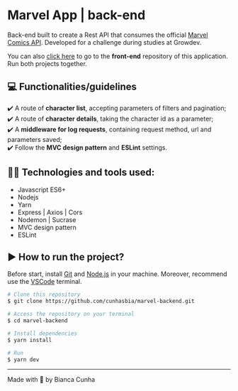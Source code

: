 # Marvel App | back-end

Back-end built to create a Rest API that consumes the official [Marvel Comics API](https://developer.marvel.com/docs). Developed for a challenge during studies at Growdev.

You can also [click here](https://github.com/cunhasbia/marvel-frontend) to go to the **front-end** repository of this application. Run both projects together.

## :computer: Functionalities/guidelines
✔️ A route of **character list**, accepting parameters of filters and pagination;<br>
✔️ A route of **character details**, taking the character id as a parameter;<br>
✔️ A **middleware for log requests**, containing request method, url and parameters saved;<br>
✔️ Follow the **MVC design pattern** and **ESLint** settings.<br>

## :woman_technologist: Technologies and tools used:

- Javascript ES6+
- Nodejs
- Yarn
- Express | Axios | Cors
- Nodemon | Sucrase
- MVC design pattern
- ESLint

## ▶️ How to run the project?

Before start, install [Git](https://git-scm.com) and [Node.js](https://nodejs.org/en/) in your machine. Moreover, recommend use the [VSCode](https://code.visualstudio.com/) terminal.

```bash
# Clone this repository
$ git clone https://github.com/cunhasbia/marvel-backend.git

# Access the repository on your terminal
$ cd marvel-backend

# Install dependencies
$ yarn install

# Run
$ yarn dev
```
<hr>

Made with :orange_heart: by Bianca Cunha
